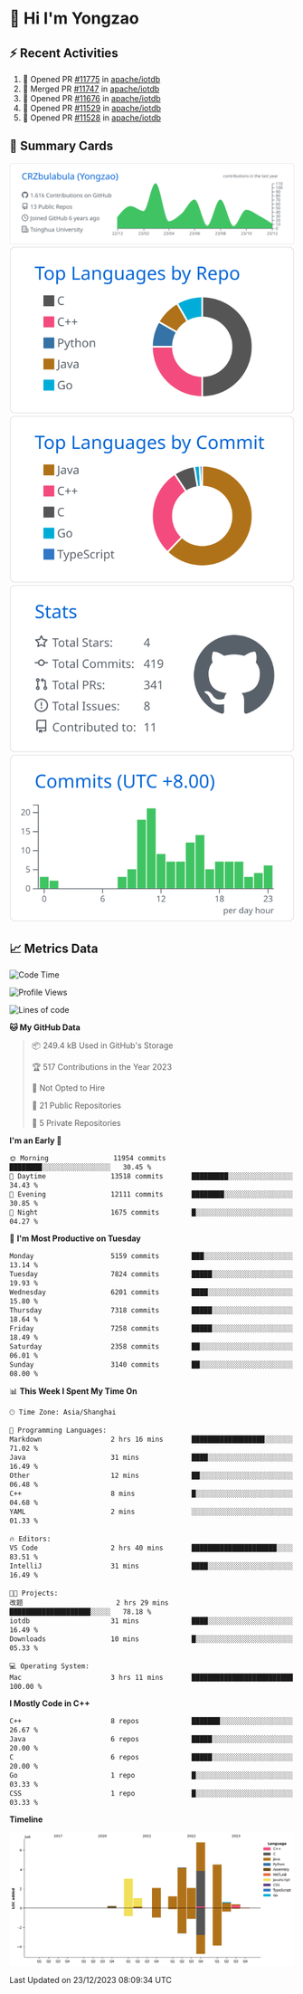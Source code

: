 # 👋 Hi I'm Yongzao

## ⚡ Recent Activities
<!--START_SECTION:activity-->
1. 💪 Opened PR [#11775](https://github.com/apache/iotdb/pull/11775) in [apache/iotdb](https://github.com/apache/iotdb)
2. 🎉 Merged PR [#11747](https://github.com/apache/iotdb/pull/11747) in [apache/iotdb](https://github.com/apache/iotdb)
3. 💪 Opened PR [#11676](https://github.com/apache/iotdb/pull/11676) in [apache/iotdb](https://github.com/apache/iotdb)
4. 💪 Opened PR [#11529](https://github.com/apache/iotdb/pull/11529) in [apache/iotdb](https://github.com/apache/iotdb)
5. 💪 Opened PR [#11528](https://github.com/apache/iotdb/pull/11528) in [apache/iotdb](https://github.com/apache/iotdb)
<!--END_SECTION:activity-->

## 🎑 Summary Cards

[![](https://raw.githubusercontent.com/CRZbulabula/CRZbulabula/main/profile-summary-card-output/github/0-profile-details.svg)](https://github.com/vn7n24fzkq/github-profile-summary-cards)
[![](https://raw.githubusercontent.com/CRZbulabula/CRZbulabula/main/profile-summary-card-output/github/1-repos-per-language.svg)](https://github.com/vn7n24fzkq/github-profile-summary-cards) [![](https://raw.githubusercontent.com/CRZbulabula/CRZbulabula/main/profile-summary-card-output/github/2-most-commit-language.svg)](https://github.com/vn7n24fzkq/github-profile-summary-cards)
[![](https://raw.githubusercontent.com/CRZbulabula/CRZbulabula/main/profile-summary-card-output/github/3-stats.svg)](https://github.com/vn7n24fzkq/github-profile-summary-cards) [![](https://raw.githubusercontent.com/CRZbulabula/CRZbulabula/main/profile-summary-card-output/github/4-productive-time.svg)](https://github.com/vn7n24fzkq/github-profile-summary-cards)

## 📈 Metrics Data

<!--START_SECTION:waka-->
![Code Time](http://img.shields.io/badge/Code%20Time-520%20hrs%2024%20mins-blue)

![Profile Views](http://img.shields.io/badge/Profile%20Views-0-blue)

![Lines of code](https://img.shields.io/badge/From%20Hello%20World%20I%27ve%20Written-26.1%20million%20lines%20of%20code-blue)

**🐱 My GitHub Data** 

> 📦 249.4 kB Used in GitHub's Storage 
 > 
> 🏆 517 Contributions in the Year 2023
 > 
> 🚫 Not Opted to Hire
 > 
> 📜 21 Public Repositories 
 > 
> 🔑 5 Private Repositories 
 > 
**I'm an Early 🐤** 

```text
🌞 Morning                11954 commits       ████████░░░░░░░░░░░░░░░░░   30.45 % 
🌆 Daytime                13518 commits       █████████░░░░░░░░░░░░░░░░   34.43 % 
🌃 Evening                12111 commits       ████████░░░░░░░░░░░░░░░░░   30.85 % 
🌙 Night                  1675 commits        █░░░░░░░░░░░░░░░░░░░░░░░░   04.27 % 
```
📅 **I'm Most Productive on Tuesday** 

```text
Monday                   5159 commits        ███░░░░░░░░░░░░░░░░░░░░░░   13.14 % 
Tuesday                  7824 commits        █████░░░░░░░░░░░░░░░░░░░░   19.93 % 
Wednesday                6201 commits        ████░░░░░░░░░░░░░░░░░░░░░   15.80 % 
Thursday                 7318 commits        █████░░░░░░░░░░░░░░░░░░░░   18.64 % 
Friday                   7258 commits        █████░░░░░░░░░░░░░░░░░░░░   18.49 % 
Saturday                 2358 commits        ██░░░░░░░░░░░░░░░░░░░░░░░   06.01 % 
Sunday                   3140 commits        ██░░░░░░░░░░░░░░░░░░░░░░░   08.00 % 
```


📊 **This Week I Spent My Time On** 

```text
🕑︎ Time Zone: Asia/Shanghai

💬 Programming Languages: 
Markdown                 2 hrs 16 mins       ██████████████████░░░░░░░   71.02 % 
Java                     31 mins             ████░░░░░░░░░░░░░░░░░░░░░   16.49 % 
Other                    12 mins             ██░░░░░░░░░░░░░░░░░░░░░░░   06.48 % 
C++                      8 mins              █░░░░░░░░░░░░░░░░░░░░░░░░   04.68 % 
YAML                     2 mins              ░░░░░░░░░░░░░░░░░░░░░░░░░   01.33 % 

🔥 Editors: 
VS Code                  2 hrs 40 mins       █████████████████████░░░░   83.51 % 
IntelliJ                 31 mins             ████░░░░░░░░░░░░░░░░░░░░░   16.49 % 

🐱‍💻 Projects: 
改题                       2 hrs 29 mins       ████████████████████░░░░░   78.18 % 
iotdb                    31 mins             ████░░░░░░░░░░░░░░░░░░░░░   16.49 % 
Downloads                10 mins             █░░░░░░░░░░░░░░░░░░░░░░░░   05.33 % 

💻 Operating System: 
Mac                      3 hrs 11 mins       █████████████████████████   100.00 % 
```

**I Mostly Code in C++** 

```text
C++                      8 repos             ███████░░░░░░░░░░░░░░░░░░   26.67 % 
Java                     6 repos             █████░░░░░░░░░░░░░░░░░░░░   20.00 % 
C                        6 repos             █████░░░░░░░░░░░░░░░░░░░░   20.00 % 
Go                       1 repo              █░░░░░░░░░░░░░░░░░░░░░░░░   03.33 % 
CSS                      1 repo              █░░░░░░░░░░░░░░░░░░░░░░░░   03.33 % 
```



**Timeline**

![Lines of Code chart](https://raw.githubusercontent.com/CRZbulabula/CRZbulabula/main/assets/bar_graph.png)


 Last Updated on 23/12/2023 08:09:34 UTC
<!--END_SECTION:waka-->


